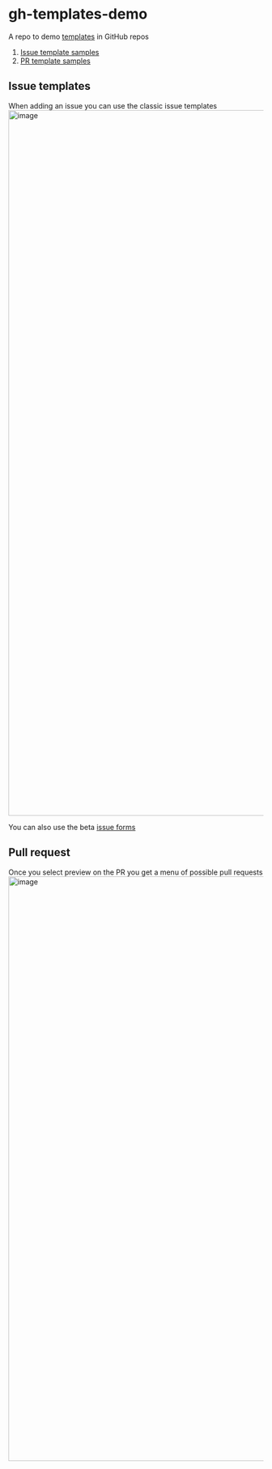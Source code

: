 # gh-templates-demo

A repo to demo [templates](https://docs.github.com/en/enterprise-cloud@latest/communities/using-templates-to-encourage-useful-issues-and-pull-requests/about-issue-and-pull-request-templates) in GitHub repos
1. [Issue template samples](./.github/ISSUE_TEMPLATE)
2. [PR template samples](./.github/PULL_REQUEST_TEMPLATE.md)


## Issue templates
When adding an issue you can use the classic issue templates
<img width="1394" alt="image" src="https://github.com/gitstua-labs/gh-templates-demo/assets/25424433/9d962aa1-fe13-4979-afeb-684ae71b7237">

You can also use the beta [issue forms](https://docs.github.com/en/enterprise-cloud@latest/communities/using-templates-to-encourage-useful-issues-and-pull-requests/syntax-for-issue-forms)

## Pull request
Once you select preview on the PR you get a menu of possible pull requests
<img width="1155" alt="image" src="https://github.com/gitstua-labs/gh-templates-demo/assets/25424433/0632bef8-cc02-4eed-ac21-1f1bc969fd0b">

